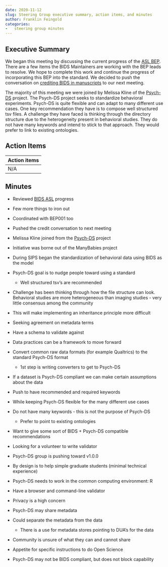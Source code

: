 ```yaml
---
date: 2020-11-12
slug: Steering Group executive summary, action items, and minutes
author: Franklin Feingold
categories:
-   steering group minutes
---
```


<!-- more -->

## Executive Summary

We began this meeting by discussing the current progress of the [ASL BEP](https://github.com/bids-standard/bids-specification/pull/669). There are a few items the BIDS Maintainers are working with the BEP leads to resolve. We hope to complete this work and continue the progress of incorporating this BEP into the standard. We decided to push the conversation on [crediting BIDS in manuscripts](https://github.com/bids-standard/bids-specification/issues/627) to our next meeting.

The majority of this meeting we were joined by Melissa Kline of the [Psych-DS](https://github.com/psych-ds/psych-DS) project. The Psych-DS project seeks to standardize behavioral experiments. Psych-DS is quite flexible and can adapt to many different use cases. One key recommendation they have is to compose well structured tsv files. A challenge they have faced is thinking through the directory structure due to the heterogeneity present in behavioral studies. They do not have many keywords and intend to stick to that approach. They would prefer to link to existing ontologies.

## Action Items

| Action items |
| ------------ |
| N/A          |

## Minutes

-   Reviewed [BIDS ASL](https://github.com/bids-standard/bids-specification/pull/669) progress

-   Few more things to iron out
-   Coordinated with BEP001 too

-   Pushed the credit conversation to next meeting

-   Melissa Kline joined from the [Psych-DS](https://github.com/psych-ds/psych-DS) project
-   Initiative was borne out of the ManyBabies project
-   During SIPS began the standardization of behavioral data using BIDS as the model
-   Psych-DS goal is to nudge people toward using a standard
    -   Well structured tsv’s are recommended
-   Challenge has been thinking through how the file structure can look. Behavioral studies are more heterogeneous than imaging studies - very little consensus among the community
-   This will make implementing an inheritance principle more difficult
-   Seeking agreement on metadata terms
-   Have a schema to validate against
-   Data practices can be a framework to move forward
-   Convert common raw data formats (for example Qualtrics) to the standard Psych-DS format
    -   1st step is writing converters to get to Psych-DS
-   If a dataset is Psych-DS compliant we can make certain assumptions about the data
-   Push to have recommended and required keywords
-   While keeping Psych-DS flexible for the many different use cases
-   Do not have many keywords - this is not the purpose of Psych-DS
    -   Prefer to point to existing ontologies
-   Want to give some sort of BIDS + Psych-DS compatible recommendations
-   Looking for a volunteer to write validator
-   Psych-DS group is pushing toward v1.0.0
-   By design is to help simple graduate students (minimal technical experience)
-   Psych-DS needs to work in the common computing environment: R
-   Have a browser and command-line validator
-   Privacy is a high concern
-   Psych-DS may share metadata
-   Could separate the metadata from the data
    -   There is a use for metadata stores pointing to DUA’s for the data
-   Community is unsure of what they can and cannot share
-   Appetite for specific instructions to do Open Science
-   Psych-DS may not be BIDS compliant, but does not block capability
